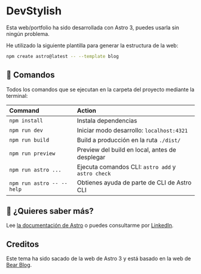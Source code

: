 # DevStylish

Esta web/portfolio ha sido desarrollada con Astro 3, puedes usarla sin ningún problema.

He utilizado la siguiente plantilla para generar la estructura de la web:
```sh
npm create astro@latest -- --template blog
```

## 🧞 Comandos

Todos los comandos que se ejecutan en la carpeta del proyecto mediante la terminal:

| Command                   | Action                                           |
| :------------------------ | :----------------------------------------------- |
| `npm install`             | Instala dependencias                             |
| `npm run dev`             | Iniciar modo desarrollo: `localhost:4321`        |
| `npm run build`           | Build a producción en la ruta `./dist/`          |
| `npm run preview`         | Preview del build en local, antes de desplegar   |
| `npm run astro ...`       | Ejecuta comandos CLI: `astro add` y `astro check`|
| `npm run astro -- --help` | Obtienes ayuda de parte de CLI de Astro CLI      |

## 👀 ¿Quieres saber más?

Lee [la documentación de Astro](https://docs.astro.build) o puedes consultarme por [LinkedIn](https://www.linkedin.com/in/moisés-martín-pérez-601430189/).

## Creditos

Este tema ha sido sacado de la web de Astro 3 y está basado en la web de [Bear Blog](https://github.com/HermanMartinus/bearblog/).
